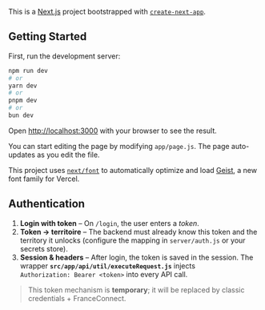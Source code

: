 This is a [Next.js](https://nextjs.org) project bootstrapped with [`create-next-app`](https://github.com/vercel/next.js/tree/canary/packages/create-next-app).

## Getting Started

First, run the development server:

```bash
npm run dev
# or
yarn dev
# or
pnpm dev
# or
bun dev
```

Open [http://localhost:3000](http://localhost:3000) with your browser to see the result.

You can start editing the page by modifying `app/page.js`. The page auto-updates as you edit the file.

This project uses [`next/font`](https://nextjs.org/docs/app/building-your-application/optimizing/fonts) to automatically optimize and load [Geist](https://vercel.com/font), a new font family for Vercel.


## Authentication

1. **Login with token** – On `/login`, the user enters a *token*.
2. **Token → territoire** – The backend must already know this token and the territory it unlocks (configure the mapping in `server/auth.js` or your secrets store).
3. **Session & headers** – After login, the token is saved in the session. The wrapper **`src/app/api/util/executeRequest.js`** injects `Authorization: Bearer <token>` into every API call.

> This token mechanism is **temporary**; it will be replaced by classic credentials + FranceConnect.